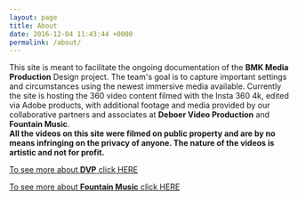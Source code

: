 ```yaml
---
layout: page
title: About
date: 2016-12-04 11:43:44 +0000
permalink: /about/
---
```

This site is meant to facilitate the ongoing documentation of the **BMK Media Production** Design project. The team's goal is to capture important settings and circumstances using the newest immersive media available. Currently the site is hosting the 360 video content filmed with the Insta 360 4k, edited via Adobe products, with additional footage and media provided by our collaborative partners and associates at **Deboer Video Production** and **Fountain Music**.
<br>
**All the videos on this site were filmed on public property and are by no means infringing on the privacy of anyone. The nature of the videos is artistic and not for profit.**
<br>


[To see more about **DVP** click HERE](https://www.youtube.com/channel/UCvOE5ygSIZXmLD-STUA7XRA)

[To see more about **Fountain Music** click HERE](https://twitter.com/fountn_)
